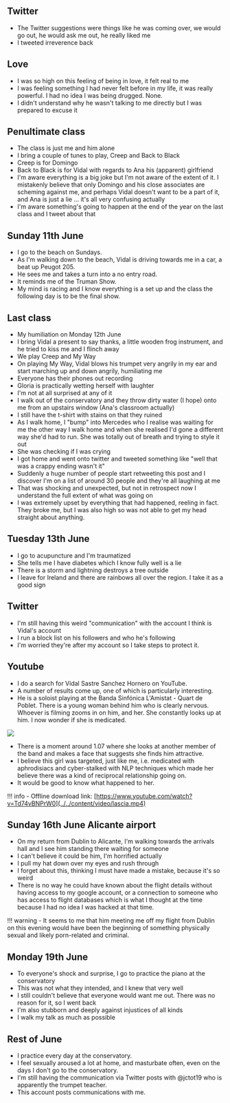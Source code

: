 ## Twitter

- The Twitter suggestions were things like he was coming over, we would go out, he would ask me out, he really liked me
- I tweeted irreverence back

## Love

- I was so high on this feeling of being in love, it felt real to me
- I was feeling something I had never felt before in my life, it was really powerful. I had no idea I was being drugged. None.
- I didn't understand why he wasn't talking to me directly but I was prepared to excuse it

## Penultimate class

- The class is just me and him alone
- I bring a couple of tunes to play, Creep and Back to Black
- Creep is for Domingo
- Back to Black is for Vidal with regards to Ana his (apparent) girlfriend
- I'm aware everything is a big joke but I'm not aware of the extent of it. I mistakenly believe that only Domingo and his close associates are scheming against me, and perhaps Vidal doesn't want to be a part of it, and Ana is just a lie ... it's all very confusing actually
- I'm aware something's going to happen at the end of the year on the last class and I tweet about that

## Sunday 11th June

- I go to the beach on Sundays.
- As I'm walking down to the beach, Vidal is driving towards me in a car, a beat up Peugot 205.
- He sees me and takes a turn into a no entry road.
- It reminds me of the Truman Show.
- My mind is racing and I know everything is a set up and the class the following day is to be the final show.

## Last class

- My humiliation on Monday 12th June
- I bring Vidal a present to say thanks, a little wooden frog instrument, and he tried to kiss me and I flinch away
- We play Creep and My Way
- On playing My Way, Vidal blows his trumpet very angrily in my ear and start marching up and down angrily, humiliating me
- Everyone has their phones out recording
- Gloria is practically wetting herself with laughter
- I'm not at all surprised at any of it
- I walk out of the conservatory and they throw dirty water (I hope) onto me from an upstairs window (Ana's classroom actually)
- I still have the t-shirt with stains on that they ruined
- As I walk home, I "bump" into Mercedes who I realise was waiting for me the other way I walk home and when she realised I'd gone a different way she'd had to run. She was totally out of breath and trying to style it out
- She was checking if I was crying
- I got home and went onto twitter and tweeted something like "well that was a crappy ending wasn't it"
- Suddenly a huge number of people start retweeting this post and I discover I'm on a list of around 30 people and they're all laughing at me
- That was shocking and unexpected, but not in retrospect now I understand the full extent of what was going on
- I was extremely upset by everything that had happened, reeling in fact. They broke me, but I was also high so was not able to get my head straight about anything.

## Tuesday 13th June

- I go to acupuncture and I'm traumatized
- She tells me I have diabetes which I know fully well is a lie
- There is a storm and lightning destroys a tree outside
- I leave for Ireland and there are rainbows all over the region. I take it as a good sign

## Twitter

- I'm still having this weird "communication" with the account I think is Vidal's account
- I run a block list on his followers and who he's following
- I'm worried they're after my account so I take steps to protect it.

## Youtube

- I do a search for Vidal Sastre Sanchez Hornero on YouTube.
- A number of results come up, one of which is particularly interesting.
- He is a soloist playing at the Banda Sinfónica L'Amistat - Quart de Poblet. There is a young woman behind him who is clearly nervous. Whoever is filming zooms in on him, and her. She constantly looks up at him. I now wonder if she is medicated.

<a href="https://www.youtube.com/watch?v=Td74vBNPrW0">
<img src="/content/images/youtube-video.png">
</a>

- There is a moment around 1.07 where she looks at another member of the band and makes a face that suggests she finds him attractive.
- I believe this girl was targeted, just like me, i.e. medicated with aphrodisiacs and cyber-stalked with NLP techniques which made her believe there was a kind of reciprocal relationship going on.
- It would be good to know what happened to her.

!!! info
    - Offline download link: [https://www.youtube.com/watch?v=Td74vBNPrW0](../../content/video/lascia.mp4)

## Sunday 16th June Alicante airport

- On my return from Dublin to Alicante, I'm walking towards the arrivals hall and I see him standing there waiting for someone
- I can't believe it could be him, I'm horrified actually
- I pull my hat down over my eyes and rush through
- I forget about this, thinking I must have made a mistake, because it's so weird 
- There is no way he could have known about the flight details without having access to my google account, or a connection to someone who has access to flight databases which is what I thought at the time because I had no idea I was hacked at that time.

!!! warning
    - It seems to me that him meeting me off my flight from Dublin on this evening would have been the beginning of something physically sexual and likely porn-related and criminal.

## Monday 19th June

- To everyone's shock and surprise, I go to practice the piano at the conservatory
- This was not what they intended, and I knew that very well
- I still couldn't believe that everyone would want me out. There was no reason for it, so I went back
- I'm also stubborn and deeply against injustices of all kinds
- I walk my talk as much as possible

## Rest of June

- I practice every day at the conservatory.
- I feel sexually aroused a lot at home, and masturbate often, even on the days I don't go to the conservatory.
- I'm still having the communication via Twitter posts with @jctot19 who is apparently the trumpet teacher.
- This account posts communications with me.